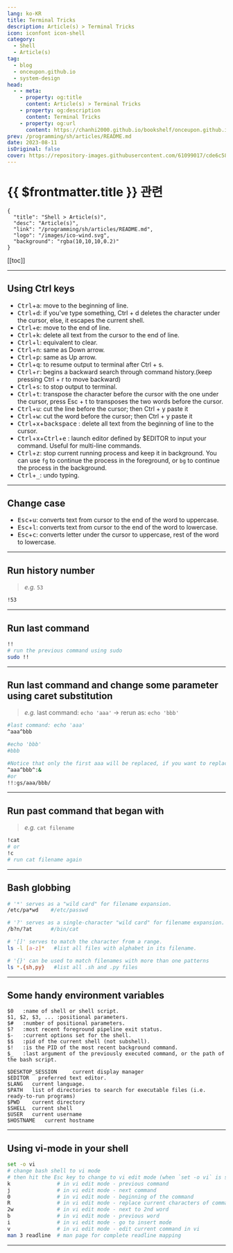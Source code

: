 ```yaml
---
lang: ko-KR
title: Terminal Tricks
description: Article(s) > Terminal Tricks
icon: iconfont icon-shell
category: 
  - Shell
  - Article(s)
tag: 
  - blog
  - onceupon.github.io
  - system-design
head:
  - - meta:
    - property: og:title
      content: Article(s) > Terminal Tricks
    - property: og:description
      content: Terminal Tricks
    - property: og:url
      content: https://chanhi2000.github.io/bookshelf/onceupon.github.io/terminal-tricks.html
prev: /programming/sh/articles/README.md
date: 2023-08-11
isOriginal: false
cover: https://repository-images.githubusercontent.com/61099017/cde6c580-765d-11e9-9f0a-9d94f2bdf421
---
```


# {{ $frontmatter.title }} 관련

```component VPCard
{
  "title": "Shell > Article(s)",
  "desc": "Article(s)",
  "link": "/programming/sh/articles/README.md",
  "logo": "/images/ico-wind.svg",
  "background": "rgba(10,10,10,0.2)"
}
```

[[toc]]

---

<SiteInfo
  name="Terminal Tricks | Bash-Oneliner"
  desc="A collection of handy Bash One-Liners and terminal tricks for data processing and Linux system maintenance."
  url="https://onceupon.github.io/Bash-Oneliner/#terminal-tricks"
  logo="https://avatars.githubusercontent.com/u/7253159?v=4"
  preview="https://repository-images.githubusercontent.com/61099017/cde6c580-765d-11e9-9f0a-9d94f2bdf421"/>

## Using Ctrl keys

- <kbd>Ctrl</kbd>+<kbd>a</kbd>: move to the beginning of line.
- <kbd>Ctrl</kbd>+<kbd>d</kbd>: if you've type something, Ctrl + d deletes the character under the cursor, else, it escapes the current shell.
- <kbd>Ctrl</kbd>+<kbd>e</kbd>: move to the end of line.
- <kbd>Ctrl</kbd>+<kbd>k</kbd>: delete all text from the cursor to the end of line.
- <kbd>Ctrl</kbd>+<kbd>l</kbd>: equivalent to clear.
- <kbd>Ctrl</kbd>+<kbd>n</kbd>: same as Down arrow.
- <kbd>Ctrl</kbd>+<kbd>p</kbd>: same as Up arrow.
- <kbd>Ctrl</kbd>+<kbd>q</kbd>: to resume output to terminal after Ctrl + s.
- <kbd>Ctrl</kbd>+<kbd>r</kbd>: begins a backward search through command history.(keep pressing Ctrl + r to move backward)
- <kbd>Ctrl</kbd>+<kbd>s</kbd>: to stop output to terminal.
- <kbd>Ctrl</kbd>+<kbd>t</kbd>: transpose the character before the cursor with the one under the cursor, press Esc + t to transposes the two words before the cursor.
- <kbd>Ctrl</kbd>+<kbd>u</kbd>: cut the line before the cursor; then Ctrl + y paste it
- <kbd>Ctrl</kbd>+<kbd>w</kbd>: cut the word before the cursor; then Ctrl + y paste it
- <kbd>Ctrl</kbd>+<kbd>x</kbd>+<kbd>backspace</kbd> : delete all text from the beginning of line to the cursor.
- <kbd>Ctrl</kbd>+<kbd>x</kbd>+<kbd>Ctrl</kbd>+<kbd>e</kbd> : launch editor defined by $EDITOR to input your command. Useful for multi-line commands.
- <kbd>Ctrl</kbd>+<kbd>z</kbd>: stop current running process and keep it in background. You can use `fg` to continue the process in the foreground, or `bg` to continue the process in the background.
- <kbd>Ctrl</kbd>+<kbd>_</kbd>: undo typing.

---

## Change case

- <kbd>Esc</kbd>+<kbd>u</kbd>: converts text from cursor to the end of the word to uppercase.
- <kbd>Esc</kbd>+<kbd>l</kbd>: converts text from cursor to the end of the word to lowercase.
- <kbd>Esc</kbd>+<kbd>c</kbd>: converts letter under the cursor to uppercase, rest of the word to lowercase.

<!-- https://raw.githubusercontent.com/onceupon/Bash-Oneliner/master/README.md -->

---

## Run history number

> *e.g.* `53`

```bash
!53
```

---

## Run last command

```bash
!!
# run the previous command using sudo
sudo !!
```

---

## Run last command and change some parameter using caret substitution

> *e.g.* last command: `echo 'aaa'` -> rerun as: `echo 'bbb'`

```bash
#last command: echo 'aaa'
^aaa^bbb

#echo 'bbb'
#bbb

#Notice that only the first aaa will be replaced, if you want to replace all 'aaa', use ':&' to repeat it:
^aaa^bbb^:&
#or
!!:gs/aaa/bbb/

```

---

## Run past command that began with

> *e.g.* `cat filename`

```bash
!cat
# or
!c
# run cat filename again
```

---

## Bash globbing

```bash
# '*' serves as a "wild card" for filename expansion.
/etc/pa*wd    #/etc/passwd

# '?' serves as a single-character "wild card" for filename expansion.
/b?n/?at      #/bin/cat

# '[]' serves to match the character from a range.
ls -l [a-z]*   #list all files with alphabet in its filename.

# '{}' can be used to match filenames with more than one patterns
ls *.{sh,py}   #list all .sh and .py files
```

---

## Some handy environment variables

```
$0   :name of shell or shell script.
$1, $2, $3, ... :positional parameters.
$#   :number of positional parameters.
$?   :most recent foreground pipeline exit status.
$-   :current options set for the shell.
$$   :pid of the current shell (not subshell).
$!   :is the PID of the most recent background command.
$_   :last argument of the previously executed command, or the path of the bash script.

$DESKTOP_SESSION     current display manager
$EDITOR   preferred text editor.
$LANG   current language.
$PATH   list of directories to search for executable files (i.e. ready-to-run programs)
$PWD    current directory
$SHELL  current shell
$USER   current username
$HOSTNAME   current hostname
```

---

## Using vi-mode in your shell

```bash
set -o vi
# change bash shell to vi mode
# then hit the Esc key to change to vi edit mode (when `set -o vi` is set)
k               # in vi edit mode - previous command
j               # in vi edit mode - next command
0               # in vi edit mode - beginning of the command
R               # in vi edit mode - replace current characters of command
2w              # in vi edit mode - next to 2nd word
b               # in vi edit mode - previous word
i               # in vi edit mode - go to insert mode
v               # in vi edit mode - edit current command in vi
man 3 readline  # man page for complete readline mapping
```

---

<TagLinks />